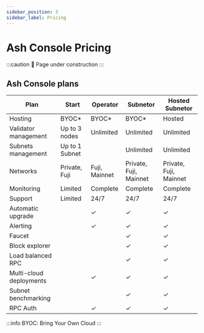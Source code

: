 ```yaml
---
sidebar_position: 3
sidebar_label: Pricing
---
```


# Ash Console Pricing

:::caution
🚧 Page under construction
:::

## Ash Console plans

<!-- | Price                   | Free           | $49 / month / node | $99 / month / node     | $199 / month / node    | -->

| Plan                    | Start          | Operator      | Subnetor               | Hosted Subnetor        |
| ----------------------- | -------------- | ------------- | ---------------------- | ---------------------- |
| Hosting                 | BYOC*          | BYOC*         | BYOC*                  | Hosted                 |
| Validator management    | Up to  3 nodes | Unlimited     | Unlimited              | Unlimited              |
| Subnets management      | Up to 1 Subnet |               | Unlimited              | Unlimited              |
| Networks                | Private, Fuji  | Fuji, Mainnet | Private, Fuji, Mainnet | Private, Fuji, Mainnet |
| Monitoring              | Limited        | Complete      | Complete               | Complete               |
| Support                 | Limited        | 24/7          | 24/7                   | 24/7                   |
| Automatic upgrade       |                | ✓             | ✓                      | ✓                      |
| Alerting                |                | ✓             | ✓                      | ✓                      |
| Faucet                  |                |               | ✓                      | ✓                      |
| Block explorer          |                |               | ✓                      | ✓                      |
| Load balanced RPC       |                |               | ✓                      | ✓                      |
| Multi-cloud deployments |                | ✓             | ✓                      | ✓                      |
| Subnet benchmarking     |                |               | ✓                      | ✓                      |
| RPC Auth                |                | ✓             | ✓                      | ✓                      |

:::info
BYOC: Bring Your Own Cloud
:::

